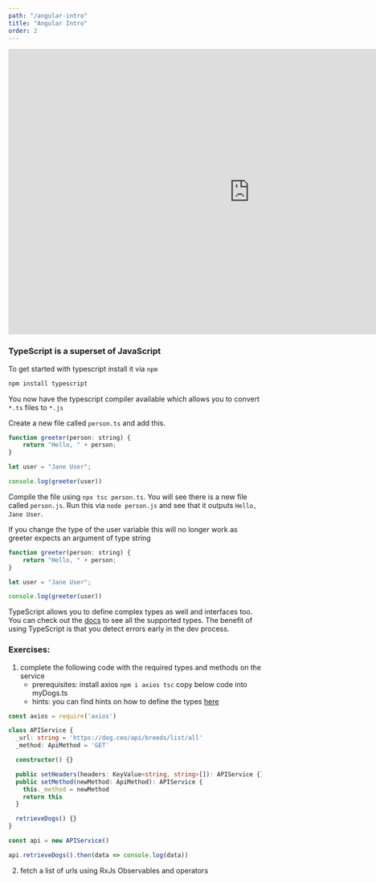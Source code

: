 ```yaml
---
path: "/angular-intro"
title: "Angular Intro"
order: 2
---
```


<iframe src="https://docs.google.com/presentation/d/1ZkRvTG6lzR9ugkEg3-redoQJgeJdg3HRlfM9Amfb3xc/embed?start=false&loop=false&delayms=30000" frameborder="0" width="960" height="569" allowfullscreen="true" mozallowfullscreen="true" webkitallowfullscreen="true"></iframe>

### TypeScript is a superset of JavaScript

To get started with typescript install it via `npm`

```bash
npm install typescript
```

You now have the typescript compiler available which allows you to convert `*.ts` files to `*.js`

Create a new file called `person.ts` and add this.

```javascript
function greeter(person: string) {
    return "Hello, " + person;
}

let user = "Jane User";

console.log(greeter(user))
```

Compile the file using `npx tsc person.ts`.
You will see there is a new file called `person.js`. Run this via `node person.js` and see that it outputs `Hello, Jane User`.

If you change the type of the user variable this will no longer work as greeter expects an argument of type string

```javascript
function greeter(person: string) {
    return "Hello, " + person;
}

let user = "Jane User";

console.log(greeter(user))
```

TypeScript allows you to define complex types as well and interfaces too. You can check out the [docs](https://www.typescriptlang.org/docs/handbook/basic-types.html) to see all the supported types. The benefit of using TypeScript is that you detect errors early in the dev process.


### Exercises:
1) complete the following code with the required types and methods on the service
    - prerequisites: install axios `npm i axios tsc`
                     copy below code into myDogs.ts
    - hints:  you can find hints on how to define the types [here](https://medium.com/@rossbulat/advanced-typescript-by-example-api-service-manager-7ea591f5eba8)

```typescript
const axios = require('axios')

class APIService {
  _url: string = 'https://dog.ceo/api/breeds/list/all'
  _method: ApiMethod = 'GET'

  constructor() {}

  public setHeaders(headers: KeyValue<string, string>[]): APIService {}
  public setMethod(newMethod: ApiMethod): APIService {
    this._method = newMethod
    return this
  }

  retrieveDogs() {}
}

const api = new APIService()

api.retrieveDogs().then(data => console.log(data))
```
2) fetch a list of urls using RxJs Observables and operators
